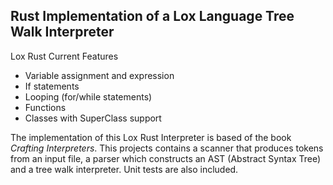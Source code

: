 <h2>Rust Implementation of a Lox Language Tree Walk Interpreter</h2>

Lox Rust Current Features

<ul>
  <li>Variable assignment and expression</li>
  <li>If statements</li>
  <li>Looping (for/while statements)</li>
  <li>Functions</li>
  <li>Classes with SuperClass support</li>
</ul>

The implementation of this Lox Rust Interpreter is based of the book *Crafting Interpreters*. This projects contains a scanner that produces tokens from an input file, a parser which constructs an AST (Abstract Syntax Tree) and a tree walk interpreter. Unit tests are also included.
